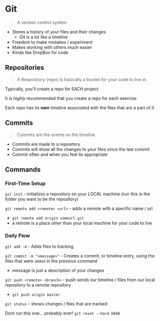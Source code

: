 # Git

> A version control system

- Stores a history of your files and their changes
  - Git is a lot like a timeline
- Freedom to make mistakes / experiment
- Makes working with others much easier
- Kinda like DropBox for code

## Repositories

> A Respository (repo) is basically a bucket for your code to live in

Typically, you'll create a repo for EACH project

It is _highly_ recommended that you create a repo for each exercise

Each repo has its __own__ timeline associated with the files that are a part of it

## Commits

> Commits are the events on the timeline

- Commits are made to a repository
- Commits will show all the changes to your files since the last commit
- Commit often and when you feel its appropriate


## Commands

### First-Time Setup

`git init` - initializes a repository on your _LOCAL_ machine (run this in the folder you want to be the repository)

`git remote add <remote> <url>` - adds a remote with a specific name / url
  - `git remote add origin someurl.git`
  - a remote is a place _other_ than your local machine for your code to live


### Daily Flow

`git add -A` - Adds files to tracking

`git commit -m "<message>"` - Creates a commit, or timeline entry, using the files that were `added` in the previous command
  - message is just a description of your changes
  
`git push <remote> <branch>` - push sends our timeline / files from our local repository to a remote repository
  - `git push origin master`


`git status` - shows changes / files that are tracked



Dont run this one... probably ever!
`git reset --hard HEAD`


